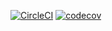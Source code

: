 [![CircleCI](https://dl.circleci.com/status-badge/img/gh/uzoeddie/chatapp-server/tree/develop.svg?style=svg)](https://dl.circleci.com/status-badge/redirect/gh/uzoeddie/chatapp-server/tree/develop)
[![codecov](https://codecov.io/gh/uzoeddie/chatapp-server/branch/develop/graph/badge.svg?token=Z6P9A93W9O)](https://codecov.io/gh/uzoeddie/chatapp-server)

